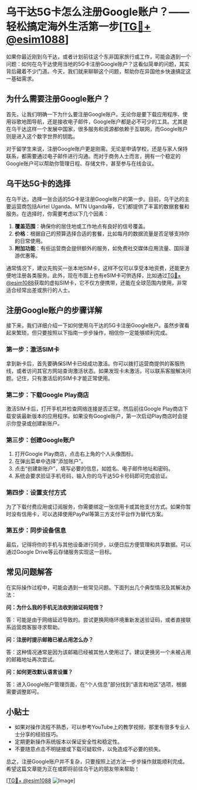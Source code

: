 # 乌干达5G卡怎么注册Google账户？——轻松搞定海外生活第一步[[TG💪+ @esim1088](https://t.me/s/esim1088)]

如果你最近刚到乌干达，或者计划前往这个东非国家旅行或工作，可能会遇到一个问题：如何在乌干达使用当地的5G卡注册Google账户？这看似简单的问题，其实背后藏着不少门道。今天，我们就来聊聊这个问题，帮助你在异国他乡快速搞定这一基础需求。

## 为什么需要注册Google账户？

首先，让我们明确一下为什么要注册Google账户。无论你是要下载应用程序、使用谷歌地图导航，还是接收电子邮件，Google账户都是必不可少的工具。尤其是在乌干达这样一个发展中国家，很多服务和资源都依赖于互联网，而Google账户则是进入这个数字世界的钥匙。

对于留学生来说，注册Google账户更是刚需。无论是申请学校，还是与家人保持联系，都需要通过电子邮件进行沟通。而对于商务人士而言，拥有一个稳定的Google账户可以帮助你管理日程、存储文件，甚至参与在线会议。

## 乌干达5G卡的选择

在乌干达，选择一张合适的5G卡是注册Google账户的第一步。目前，乌干达的主要运营商包括Airtel Uganda、MTN Uganda等，它们都提供了丰富的数据套餐和服务。在选择时，你需要考虑以下几个因素：

1. **覆盖范围**：确保你的居住地或工作地点有良好的信号覆盖。
2. **价格**：根据自己的预算选择合适的套餐，比如每月的数据流量是否足够支持你的日常使用。
3. **附加功能**：有些运营商会提供额外的服务，如免费社交媒体应用流量、国际漫游优惠等。

通常情况下，建议先购买一张本地SIM卡，这样不仅可以享受本地资费，还能更方便地注册各类服务。此外，现在市面上也有eSIM卡可供选择，比如通过[TG💪+ @esim1088](https://t.me/s/esim1088)获取的虚拟SIM卡，它不仅方便携带，还能在全球范围内使用，非常适合经常出差或旅行的人士。

## 注册Google账户的步骤详解

接下来，我们详细介绍一下如何使用乌干达的5G卡注册Google账户。虽然步骤看起来繁琐，但只要按照以下指南一步步操作，相信你一定能够顺利完成。

### 第一步：激活SIM卡

拿到新卡后，首先要确保SIM卡已经成功激活。你可以拨打运营商提供的客服热线，或者访问其官方网站查询激活状态。如果发现卡未激活，可以联系客服解决问题。记住，只有激活后的SIM卡才能正常使用。

### 第二步：下载Google Play商店

激活SIM卡后，打开手机并检查网络连接是否正常。然后前往Google Play商店下载安装最新版本的应用程序。如果没有Google账户，第一次启动Play商店时会提示你登录或创建新账户。

### 第三步：创建Google账户

1. 打开Google Play商店，点击右上角的个人头像图标。
2. 在弹出菜单中选择“添加账户”。
3. 点击“创建新账户”，填写必要的信息，如姓名、电子邮件地址和密码。
4. 系统会要求验证手机号码，输入你的乌干达5G卡号码即可完成验证。

### 第四步：设置支付方式

为了下载付费应用或订阅服务，你需要绑定一张信用卡或其他支付方式。如果你暂时没有信用卡，可以选择使用PayPal等第三方支付平台作为替代方案。

### 第五步：同步设备信息

最后，记得将你的手机与其他设备进行同步，以便日后方便管理和共享数据。可以通过Google Drive等云存储服务实现这一目标。

## 常见问题解答

在实际操作过程中，可能会遇到一些常见问题。下面列出几个典型情况及其解决办法：

**问：为什么我的手机无法收到验证码短信？**

答：可能是由于网络延迟导致的。尝试更换网络环境重新发送验证码，或者直接联系运营商客服寻求帮助。

**问：注册时提示邮箱已被占用怎么办？**

答：这种情况通常是因为该邮箱已经被其他人使用过了。建议更换另一个未被占用的邮箱地址再次尝试。

**问：如何更改默认语言设置？**

答：进入Google账户管理页面，在“个人信息”部分找到“语言和地区”选项，根据需要调整即可。

## 小贴士

- 如果对操作流程不熟悉，可以参考YouTube上的教学视频，那里有很多专业人士分享的经验技巧。
- 定期更新操作系统版本以保证安全性和稳定性。
- 不要随意点击不明链接或下载可疑软件，以免造成不必要的损失。

总之，注册Google账户并不复杂，只要按照上述方法一步步操作就能顺利完成。希望这篇文章能为正在或即将前往乌干达的朋友带来帮助！

[[TG💪+ @esim1088](https://t.me/s/esim1088) ![Image](https://i.postimg.cc/4NQfJmqS/Snipaste-2025-05-13-00-14-12.png)]
